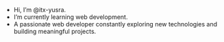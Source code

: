 - Hi, I’m @itx-yusra.
- I’m currently learning web development.
- A passionate web developer constantly exploring new technologies and building meaningful projects.
 



